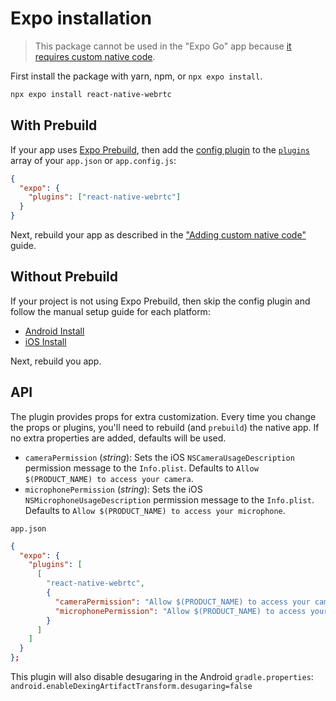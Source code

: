 # Expo installation

> This package cannot be used in the "Expo Go" app because [it requires custom native code](https://docs.expo.io/workflow/customizing/).

First install the package with yarn, npm, or `npx expo install`.

```sh
npx expo install react-native-webrtc
```

## With Prebuild

If your app uses [Expo Prebuild](https://docs.expo.dev/workflow/prebuild/), then add the [config plugin](https://docs.expo.io/guides/config-plugins/) to the [`plugins`](https://docs.expo.io/versions/latest/config/app/#plugins) array of your `app.json` or `app.config.js`:

```json
{
  "expo": {
    "plugins": ["react-native-webrtc"]
  }
}
```

Next, rebuild your app as described in the ["Adding custom native code"](https://docs.expo.io/workflow/customizing/) guide.

## Without Prebuild

If your project is not using Expo Prebuild, then skip the config plugin and follow the manual setup guide for each platform:

- [Android Install](./AndroidInstallation.md)
- [iOS Install](./iOSInstallation.md)

Next, rebuild you app.

## API

The plugin provides props for extra customization. Every time you change the props or plugins, you'll need to rebuild (and `prebuild`) the native app. If no extra properties are added, defaults will be used.

- `cameraPermission` (_string_): Sets the iOS `NSCameraUsageDescription` permission message to the `Info.plist`. Defaults to `Allow $(PRODUCT_NAME) to access your camera`.
- `microphonePermission` (_string_): Sets the iOS `NSMicrophoneUsageDescription` permission message to the `Info.plist`. Defaults to `Allow $(PRODUCT_NAME) to access your microphone`.

`app.json`

```json
{
  "expo": {
    "plugins": [
      [
        "react-native-webrtc",
        {
          "cameraPermission": "Allow $(PRODUCT_NAME) to access your camera",
          "microphonePermission": "Allow $(PRODUCT_NAME) to access your microphone",
        }
      ]
    ]
  }
};
```

This plugin will also disable desugaring in the Android `gradle.properties`: `android.enableDexingArtifactTransform.desugaring=false`


